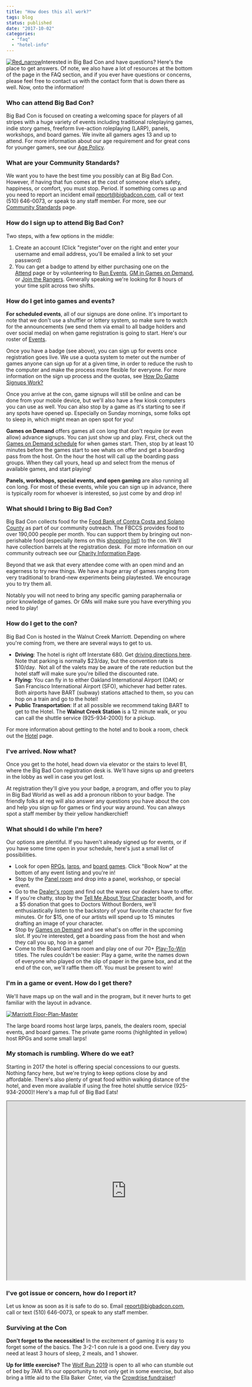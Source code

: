 ```yaml
---
title: "How does this all work?"
tags: blog
status: published
date: "2017-10-02"
categories: 
  - "faq"
  - "hotel-info"
---
```


[![Red_narrow](/images/Red_narrow-158x300.png)](https://www.bigbadcon.com/wp-content/uploads/2017/10/Red_narrow.png)Interested in Big Bad Con and have questions? Here's the place to get answers. Of note, we also have a lot of resources at the bottom of the page in the FAQ section, and if you ever have questions or concerns, please feel free to contact us with the contact form that is down there as well. Now, onto the information!

### Who can attend Big Bad Con?

Big Bad Con is focused on creating a welcoming space for players of all stripes with a huge variety of events including traditional roleplaying games, indie story games, freeform live-action roleplaying (LARP), panels, workshops, and board games. We invite all gamers ages 13 and up to attend. For more information about our age requirement and for great cons for younger gamers, see our [Age Policy](https://www.bigbadcon.com/age-policy/).

### What are your Community Standards?

We want you to have the best time you possibly can at Big Bad Con. However, if having that fun comes at the cost of someone else’s safety, happiness, or comfort, you must stop. Period. If something comes up and you need to report an incident email report@bigbadcon.com, call or text (510) 646-0073, or speak to any staff member. For more, see our [Community Standards](https://www.bigbadcon.com/community-standards/) page.

### How do I sign up to attend Big Bad Con?

Two steps, with a few options in the middle:

1. Create an account (Click "register"over on the right and enter your username and email address, you'll be emailed a link to set your password)
2. You can get a badge to attend by either purchasing one on the [Attend](https://www.bigbadcon.com/attend/) page or by volunteering to [Run Events](https://www.bigbadcon.com/volunteer/run-a-game/), [GM in Games on Demand](https://www.bigbadcon.com/volunteer/be-a-god/), or [Join the Rangers](https://www.bigbadcon.com/volunteer/join-the-rangers/). Generally speaking we're looking for 8 hours of your time split across two shifts.

### How do I get into games and events?

**For scheduled events**, all of our signups are done online. It's important to note that we don't use a shuffler or lottery system, so make sure to watch for the announcements (we send them via email to all badge holders and over social media) on when game registration is going to start. Here's our roster of [Events](https://www.bigbadcon.com/events/).

Once you have a badge (see above), you can sign up for events once registration goes live. We use a quota system to meter out the number of games anyone can sign up for at a given time, in order to reduce the rush to the computer and make the process more flexible for everyone. For more information on the sign up process and the quotas, see [How Do Game Signups Work?](https://www.bigbadcon.com/how-are-game-sign-ups-going-to-work/)

Once you arrive at the con, game signups will still be online and can be done from your mobile device, but we'll also have a few kiosk computers you can use as well. You can also stop by a game as it's starting to see if any spots have opened up. Especially on Sunday mornings, some folks opt to sleep in, which might mean an open spot for you!

**Games on Demand** offers games all con long that don't require (or even allow) advance signups. You can just show up and play. First, check out the [Games on Demand schedule](https://www.bigbadcon.com/games-on-demand/) for when games start. Then, stop by at least 10 minutes before the games start to see whats on offer and get a boarding pass from the host. On the hour the host will call up the boarding pass groups. When they call yours, head up and select from the menus of available games, and start playing!

**Panels, workshops, special events, and open gaming** are also running all con long. For most of these events, while you can sign up in advance, there is typically room for whoever is interested, so just come by and drop in!

### What should I bring to Big Bad Con?

Big Bad Con collects food for the [Food Bank of Contra Costa and Solano County](https://www.foodbankccs.org/) as part of our community outreach. The FBCCS provides food to over 190,000 people per month. You can support them by bringing out non-perishable food (especially items on this [shopping list](https://www.bigbadcon.com/wp-content/uploads/2017/10/Food-Drive-Shopping-List.pdf)) to the con. We'll have collection barrels at the registration desk.  For more information on our community outreach see our [Charity Information Page](https://www.bigbadcon.com/charity-event-we-give-back/).

Beyond that we ask that every attendee come with an open mind and an eagerness to try new things. We have a huge array of games ranging from very traditional to brand-new experiments being playtested. We encourage you to try them all.

Notably you will not need to bring any specific gaming paraphernalia or prior knowledge of games. Or GMs will make sure you have everything you need to play!

### How do I get to the con?

Big Bad Con is hosted in the Walnut Creek Marriott. Depending on where you're coming from, we there are several ways to get to us.

- **Driving**: The hotel is right off Interstate 680. Get [driving directions here](https://goo.gl/maps/KNj3fCYs5eK2). Note that parking is normally $23/day, but the convention rate is $10/day.  Not all of the valets may be aware of the rate reduction but the hotel staff will make sure you're billed the discounted rate.
- **Flying:** You can fly in to either Oakland International Airport (OAK) or San Francisco International Airport (SFO), whichever had better rates. Both airports have BART (subway) stations attached to them, so you can hop on a train and go to the hotel!
- **Public Transportation**: If at all possible we recommend taking BART to get to the Hotel. The **Walnut Creek Station** is a 12 minute walk, or you can call the shuttle service (925-934-2000) for a pickup.

For more information about getting to the hotel and to book a room, check out the [Hotel](https://www.bigbadcon.com/hotel/) page.

### I've arrived. Now what?

Once you get to the hotel, head down via elevator or the stairs to level B1, where the Big Bad Con registration desk is. We'll have signs up and greeters in the lobby as well in case you get lost.

At registration they'll give you your badge, a program, and offer you to play in Big Bad World as well as add a pronoun ribbon to your badge. The friendly folks at reg will also answer any questions you have about the con and help you sign up for games or find your way around. You can always spot a staff member by their yellow handkerchief!

### What should I do while I'm here?

Our options are plentiful. If you haven't already signed up for events, or if you have some time open in your schedule, here's just a small list of possibilities.

- Look for open [RPGs](https://www.bigbadcon.com/events/categories/rpg/), [larps](https://www.bigbadcon.com/events/categories/larp/), and [board games](https://www.bigbadcon.com/events/categories/board-game/). Click "Book Now" at the bottom of any event listing and you're in!
- Stop by the [Panel room](https://www.bigbadcon.com/events/categories/workshop/) and drop into a panel, workshop, or special event.
- Go to the [Dealer's room](https://www.bigbadcon.com/dealers/) and find out the wares our dealers have to offer.
- If you're chatty, stop by the [Tell Me About Your Character](https://www.bigbadcon.com/tell-me-about-your-character/) booth, and for a $5 donation that goes to Doctors Without Borders, we'll enthusiastically listen to the backstory of your favorite character for five minutes. Or for $15, one of our artists will spend up to 15 minutes drafting an image of your character.
- Stop by [Games on Demand](https://www.bigbadcon.com/games-on-demand/) and see what's on offer in the upcoming slot. If you're interested, get a boarding pass from the host and when they call you up, hop in a game!
- Come to the Board Games room and play one of our 70+ [Play-To-Win](https://www.bigbadcon.com/play-to-win-games/) titles. The rules couldn't be easier: Play a game, write the names down of everyone who played on the slip of paper in the game box, and at the end of the con, we'll raffle them off. You must be present to win!

### I'm in a game or event. How do I get there?

We'll have maps up on the wall and in the program, but it never hurts to get familiar with the layout in advance.

[![Marriott Floor-Plan-Master](/images/Marriott-Floor-Plan-Master-907x1024.jpg)](https://www.bigbadcon.com/wp-content/uploads/2017/10/Marriott-Floor-Plan-Master.jpg)

The large board rooms host large larps, panels, the dealers room, special events, and board games. The private game rooms (highlighted in yellow) host RPGs and some small larps!

### My stomach is rumbling. Where do we eat?

Starting in 2017 the hotel is offering special concessions to our guests. Nothing fancy here, but we're trying to keep options close by and affordable. There's also plenty of great food within walking distance of the hotel, and even more available if using the free hotel shuttle service (925-934-2000)! Here's a map full of Big Bad Eats!

<iframe src="https://www.google.com/maps/d/embed?mid=1GrGZs5Giz4YFuxLwY4hDoEshZdY&amp;hl=en_US" width="640" height="480"></iframe>

### I've got issue or concern, how do I report it?

Let us know as soon as it is safe to do so. Email report@bigbadcon.com, call or text (510) 646-0073, or speak to any staff member.

### Surviving at the Con

**Don't forget to the necessities!** In the excitement of gaming it is easy to forget some of the basics. The 3-2-1 con rule is a good one. Every day you need at least 3 hours of sleep, 2 meals, and 1 shower.

**Up for little exercise?** The [Wolf Run 2019](https://www.bigbadcon.com/events/wolf-chase-2019/ "Wolf Chase 2014") is open to all who can stumble out of bed by 7AM. It’s our opportunity to not only get in some exercise, but also bring a little aid to the Ella Baker  Cnter, via the [Crowdrise fundraiser](https://www.crowdrise.com/o/en/campaign/wolf-chase-2019)!
